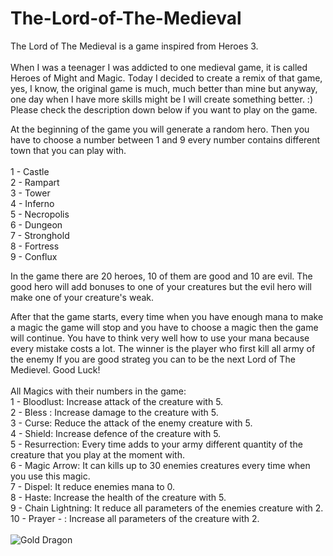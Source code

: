 # The-Lord-of-The-Medieval
The Lord of The Medieval is a game inspired from Heroes 3.
<br/>
<br/>
When I was a teenager I was addicted to one medieval game, it is called Heroes of Might and Magic. Today I decided to create a remix of that game, yes, I know, the original game is much, much better than mine but anyway, one day when I have more skills might be I will create something better. :) Please check the description down below if you want to play on the game.

At the beginning of the game you will generate a random hero. Then you have to choose a number between 1 and 9 every number contains different town that you can play with. <br/>
<br/>
1 - Castle <br/>
2 - Rampart <br/>
3 - Tower <br/>
4 - Inferno <br/>
5 - Necropolis <br/>
6 - Dungeon <br/>
7 - Stronghold <br/>
8 - Fortress <br/>
9 - Conflux <br/>

In the game there are 20 heroes, 10 of them are good and 10 are evil. The good hero will add bonuses to one of your creatures but the evil hero will make one of your creature's weak.

After that the game starts, every time when you have enough mana to make a magic the game will stop and you have to choose a magic then the game will continue. You have to think very well how to use your mana because every mistake costs a lot. The winner is the player who first kill all army of the enemy If you are good strateg you can to be the next Lord of The Medievel. Good Luck! <br/>
<br/>
All Magics with their numbers in the game:<br/>
1 - Bloodlust: Increase attack of the creature with 5. <br/>
2 - Bless : Increase damage to the creature with 5. <br/>
3 - Curse: Reduce the attack of the enemy creature with 5. <br/>
4 - Shield: Increase defence of the creature with 5. <br/>
5 - Resurrection: Every time adds to your army different quantity of the creature that you play at the moment with. <br/>
6 - Magic Arrow: It can kills up to 30 enemies creatures every time when you use this magic. <br/>
7 - Dispel: It reduce enemies mana to 0. <br/>
8 - Haste: Increase the health of the creature with 5. <br/>
9 - Chain Lightning: It reduce all parameters of the enemies creature with 2. <br/>
10 - Prayer - : Increase all parameters of the creature with 2. <br/>
<br/>
![Gold Dragon](https://user-images.githubusercontent.com/114162692/232104884-2a128d67-01dc-4452-a7af-18771c0881f7.png)
